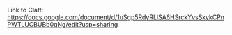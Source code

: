 Link to Clatt: https://docs.google.com/document/d/1uSgp5RdyRLlSA6HSrckYvsSkykCPnPWTLUCBUBb0qNg/edit?usp=sharing

